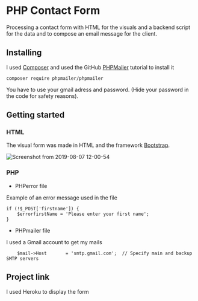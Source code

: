 # PHP Contact Form

Processing a contact form with HTML for the visuals and a backend script for the data and to compose an email message for the client.



## Installing
I used [Composer](https://getcomposer.org/)  and used the GitHub [PHPMailer](https://github.com/PHPMailer/PHPMailer) tutorial to install it

```
composer require phpmailer/phpmailer
```

You have to use your gmail adress and password. (Hide your password in the code for safety reasons).

## Getting started

### HTML
 The visual form was made in HTML and the framework [Bootstrap](https://getbootstrap.com/).

![Screenshot from 2019-08-07 12-00-54](https://user-images.githubusercontent.com/49682756/62614170-29e28280-b90b-11e9-8ef8-80acc587005a.png)



### PHP

* PHPerror file

Example of an error message used in the file

```
if (!$_POST['firstname']) {
	$errorfirstName = 'Please enter your first name';
}
```

* PHPmailer file

I used a Gmail account to get my mails

```
    $mail->Host       = 'smtp.gmail.com';  // Specify main and backup SMTP servers
```

## Project link

I used Heroku to display the form








